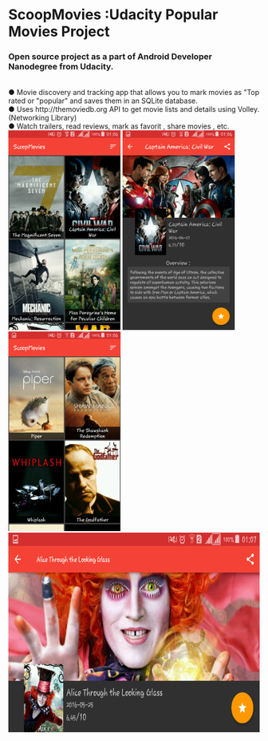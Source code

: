 # ScoopMovies :Udacity Popular Movies Project
<h3>Open source project as a part of Android Developer Nanodegree from Udacity.</h3>
<br>
● Movie discovery and tracking app that allows you to mark movies as "Top rated or "popular" and saves them in an SQLite database.<br>
● Uses http://themoviedb.org API to get movie lists and details using Volley. (Networking Library)<br>
● Watch trailers, read reviews, mark as favorit , share movies , etc.
<br>
<img height="400"  src="Screenshot_2016-10-06-01-06-31.png">
<img height="400"  src="Screenshot_2016-10-06-01-06-43.png">
<img height="400"  src="Screenshot_2016-10-06-01-06-54.png"><br>
<img height="400"  src="Screenshot_2016-10-06-01-07-50.png"><br>

